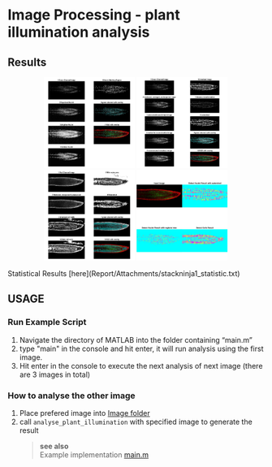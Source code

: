 # Image Processing - plant illumination analysis
## Results
<p align="center" float="left">
  <img src="Report/Attachments/stackninja1_method1.jpg" width="179"/>
  <img src="Report/Attachments/stackninja1_method2.jpg" width="179"/>
  <img src="Report/Attachments/stackninja1_method3.jpg" width="179"/>
  <img src="Report/Attachments/stackninja1_result.jpg" width="179"/>
</p>
Statistical Results [here](Report/Attachments/stackninja1_statistic.txt)

## USAGE
### Run Example Script
1. Navigate the directory of MATLAB into the folder containing “main.m”
2. type "main" in the console and hit enter, it will run analysis using the first image.
3. Hit enter in the console to execute the next analysis of next image (there are 3 images in total)
### How to analyse the other image
1. Place prefered image into [Image folder](Image)
2. call ``analyse_plant_illumination`` with specified image to generate the result
    > **see also**   
    > Example implementation [main.m](main.m)
